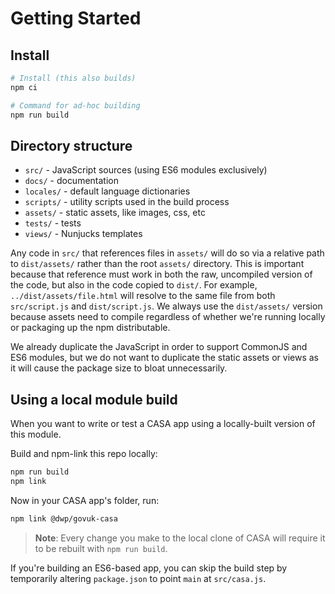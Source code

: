 # Getting Started

## Install

```bash
# Install (this also builds)
npm ci

# Command for ad-hoc building
npm run build
```


## Directory structure

* `src/` - JavaScript sources (using ES6 modules exclusively)
* `docs/` - documentation
* `locales/` - default language dictionaries
* `scripts/` - utility scripts used in the build process
* `assets/` - static assets, like images, css, etc
* `tests/` - tests
* `views/` - Nunjucks templates

Any code in `src/` that references files in `assets/` will do so via a relative path to `dist/assets/` rather than the root `assets/` directory. This is important because that reference must work in both the raw, uncompiled version of the code, but also in the code copied to `dist/`. For example, `../dist/assets/file.html` will resolve to the same file from both `src/script.js` and `dist/script.js`. We always use the `dist/assets/` version because assets need to compile regardless of whether we're running locally or packaging up the npm distributable.

We already duplicate the JavaScript in order to support CommonJS and ES6 modules, but we do not want to duplicate the static assets or views as it will cause the package size to bloat unnecessarily.


## Using a local module build

When you want to write or test a CASA app using a locally-built version of this module.

Build and npm-link this repo locally:

```bash
npm run build
npm link
```

Now in your CASA app's folder, run:

```bash
npm link @dwp/govuk-casa
```

> **Note**: Every change you make to the local clone of CASA will require it to be rebuilt with `npm run build`.

If you're building an ES6-based app, you can skip the build step by temporarily altering `package.json` to point `main` at `src/casa.js`.
